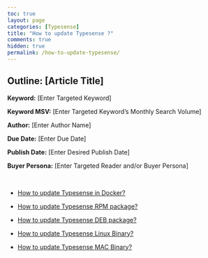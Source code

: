 ```yaml
---
toc: true
layout: page
categories: [Typesense]
title: "How to update Typesense ?"
comments: true
hidden: true
permalink: /how-to-update-typesense/
---
```


## Outline: [Article Title]

**Keyword:** [Enter Targeted Keyword]

**Keyword MSV:** [Enter Targeted Keyword’s Monthly Search Volume]

**Author:** [Enter Author Name]

**Due Date:** [Enter Due Date]

**Publish Date:** [Enter Desired Publish Date]

**Buyer Persona:** [Enter Targeted Reader and/or Buyer Persona]

<br>

<ul>
<li><p><a href="https://aviyeldevrel.github.io/Aviyel-Blogs-Review/how-to-update-typesense-docker/">How to update Typesense in Docker?</a><p>
<li><p><a href="https://aviyeldevrel.github.io/Aviyel-Blogs-Review/how-to-update-typesense-rpm/">How to update Typesense RPM package? </a><p>
<li><p><a href="https://aviyeldevrel.github.io/Aviyel-Blogs-Review/how-to-update-typesense-deb/">How to update Typesense DEB package? </a><p>
<li><p><a href="https://aviyeldevrel.github.io/Aviyel-Blogs-Review/how-to-update-typesense-linux/">How to update Typesense Linux Binary? </a><p>
<li><p><a href="https://aviyeldevrel.github.io/Aviyel-Blogs-Review/how-to-update-typesense-mac/">How to update Typesense MAC Binary? </a><p>
